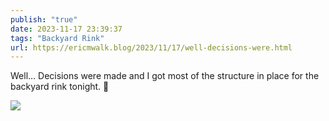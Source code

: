```yaml
---
publish: "true"
date: 2023-11-17 23:39:37
tags: "Backyard Rink"
url: https://ericmwalk.blog/2023/11/17/well-decisions-were.html
---
```


Well… Decisions were made and I got most of the structure in place for the backyard rink tonight. 🏒

![](https://ericmwalk.blog/uploads/2023/d15707fc-417e-4cbf-85e6-67a5854dd1ed.jpg)